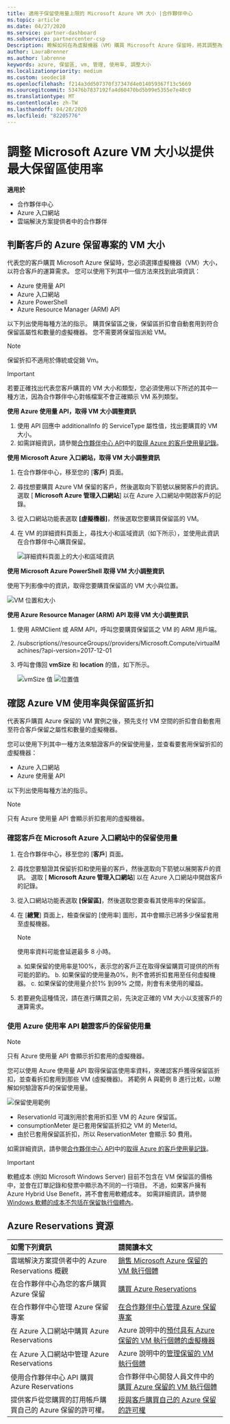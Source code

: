 ```yaml
---
title: 適用于保留使用量上限的 Microsoft Azure VM 大小 |合作夥伴中心
ms.topic: article
ms.date: 04/27/2020
ms.service: partner-dashboard
ms.subservice: partnercenter-csp
Description: 瞭解如何在為虛擬機器（VM）購買 Microsoft Azure 保留時，將其調整為您客戶的運算需求。
author: LauraBrenner
ms.author: labrenne
keywords: azure, 保留區, vm, 管理, 使用率, 調整大小
ms.localizationpriority: medium
ms.custom: seodec18
ms.openlocfilehash: f214a3dd507370f37347d4e014059367f13c5669
ms.sourcegitcommit: 53476b7837192fa4d60470bd5b99e5355e7e48c0
ms.translationtype: MT
ms.contentlocale: zh-TW
ms.lasthandoff: 04/28/2020
ms.locfileid: "82205776"
---
```

# <a name="microsoft-azure-vm-sizing-for-maximum-reservation-usage"></a>調整 Microsoft Azure VM 大小以提供最大保留區使用率

**適用於**

- 合作夥伴中心
- Azure 入口網站
- 雲端解決方案提供者中的合作夥伴

## <a name="determine-the-vm-size-for-a-customers-azure-reservation"></a>判斷客戶的 Azure 保留專案的 VM 大小 

代表您的客戶購買 Microsoft Azure 保留時，您必須選擇虛擬機器（VM）大小，以符合客戶的運算需求。 您可以使用下列其中一個方法來找到此項資訊：

- Azure 使用量 API
- Azure 入口網站
- Azure PowerShell
- Azure Resource Manager (ARM) API

以下列出使用每種方法的指示。 購買保留區之後，保留區折扣會自動套用到符合保留區屬性和數量的虛擬機器。 您不需要將保留指派給 VM。

>[!NOTE]
>保留折扣不適用於傳統或促銷 Vm。

>[!IMPORTANT]
>若要正確找出代表您客戶購買的 VM 大小和類型，您必須使用以下所述的其中一種方法，因為合作夥伴中心對帳檔案不會正確顯示 VM 系列類型。

**使用 Azure 使用量 API，取得 VM 大小調整資訊**

1. 使用 API 回應中 additionalInfo 的 ServiceType 屬性值，找出要購買的 VM 大小。
2. 如需詳細資訊，請參閱[合作夥伴中心 API](https://docs.microsoft.com/partner-center/develop/)中的[取得 Azure 的客戶使用量記錄](https://docs.microsoft.com/partner-center/develop/get-a-customer-s-utilization-record-for-azure)。

**使用 Microsoft Azure 入口網站，取得 VM 大小調整資訊**

1. 在合作夥伴中心，移至您的 [**客戶**] 頁面。
2. 尋找想要購買 Azure VM 保留的客戶，然後選取向下箭號以展開客戶的資訊。 選取 [ **Microsoft Azure 管理入口網站**] 以在 Azure 入口網站中開啟客戶的記錄。
3. 從入口網站功能表選取 **\[虛擬機器\]**，然後選取您要購買保留區的 VM。
4. 在 VM 的詳細資料頁面上，尋找大小和區域資訊（如下所示），並使用此資訊在合作夥伴中心購買保留。  

    ![詳細資料頁面上的大小和區域資訊](images/usage1.png)

**使用 Microsoft Azure PowerShell 取得 VM 大小調整資訊**

使用下列影像中的資訊，取得您要購買保留區的 VM 大小與位置。 

![VM 位置和大小](images/usage2.png)

**使用 Azure Resource Manager (ARM) API 取得 VM 大小調整資訊**

1. 使用 ARMClient 或 ARM API，呼叫您要購買保留區之 VM 的 ARM 用戶端。

2. /subscriptions/<Subscription ID>/resourceGroups/<Resource group name>/providers/Microsoft.Compute/virtualMachines/<VM Instance Name>?api-version=2017-12-01

3. 呼叫會傳回 **vmSize** 和 **location** 的值，如下所示。

    ![vmSize 值](images/usage3.png) ![位置值](images/usage4.png)

## <a name="verify-azure-vm-usage-and-reservation-discount"></a>確認 Azure VM 使用率與保留區折扣

代表客戶購買 Azure 保留的 VM 實例之後，預先支付 VM 空間的折扣會自動套用至符合客戶保留之屬性和數量的虛擬機器。

您可以使用下列其中一種方法來驗證客戶的保留使用量，並查看要套用保留折扣的虛擬機器：

- Azure 入口網站
- Azure 使用量 API

以下列出使用每種方法的指示。

>[!NOTE]
>只有 Azure 使用量 API 會顯示折扣套用的虛擬機器。  

### <a name="verify-the-customers-reservation-usage-in-the-microsoft-azure-portal"></a>確認客戶在 Microsoft Azure 入口網站中的保留使用量

1. 在合作夥伴中心，移至您的 [**客戶**] 頁面。

2. 尋找您要驗證其保留折扣和使用量的客戶，然後選取向下箭號以展開客戶的資訊。 選取 [ **Microsoft Azure 管理入口網站**] 以在 Azure 入口網站中開啟客戶的記錄。
3. 從入口網站功能表選取 **\[保留區\]**，然後選取您要查看其使用率的保留區。
4. 在 [**總覽**] 頁面上，檢查保留的 [使用率] 圖形，其中會顯示已將多少保留套用至虛擬機器。

    >[!NOTE]
    >使用率資料可能會延遲最多 8 小時。

    a. 如果保留的使用率是100%，表示您的客戶正在取得保留購買可提供的所有可能的節約。
    b. 如果保留的使用量為0%，則不會將折扣套用至任何虛擬機器。
    c. 如果保留的使用量介於1% 到99% 之間，則會有未使用的權益。

5. 若要避免這種情況，請在進行購買之前，先決定正確的 VM 大小以支援客戶的運算需求。

### <a name="verify-the-customers-reservation-usage-with-the-azure-utilization-api"></a>使用 Azure 使用率 API 驗證客戶的保留使用量

>[!NOTE]
>只有 Azure 使用量 API 會顯示折扣套用的虛擬機器。  

您可以使用 Azure 使用量 API 取得保留區使用率資料，來確認客戶獲得保留區折扣，並查看折扣套用到那些 VM (虛擬機器)。 將範例 A 與範例 B 進行比較，以瞭解如何驗證客戶的保留使用量。

![保留使用範例](images/usage5.png)

- ReservationId 可識別用於套用折扣至 VM 的 Azure 保留區。
- consumptionMeter 是已套用保留區折扣之 VM 的 MeterId。
- 由於已套用保留區折扣，所以 ReservationMeter 會顯示 $0 費用。

如需詳細資訊，請參閱[合作夥伴中心 API](https://docs.microsoft.com/partner-center/develop/)中的[取得 Azure 的客戶使用量記錄](https://docs.microsoft.com/partner-center/develop/get-a-customer-s-utilization-record-for-azure)。

>[!IMPORTANT]
>軟體成本 (例如 Microsoft Windows Server) 目前不包含在 VM 保留區的價格中，並會在訂單記錄和發票中顯示為不同的一行項目。 不過，如果客戶擁有 Azure Hybrid Use Benefit，將不會套用軟體成本。 如需詳細資訊，請參閱 [Windows 軟體的成本不包括在保留執行個體內](https://docs.microsoft.com/azure/billing/billing-reserved-instance-windows-software-costs)。  

## <a name="azure-reservations-resources"></a>Azure Reservations 資源

|**如需下列資訊**   |**請閱讀本文**    |
|:-----------------------------|:-----------------|
|雲端解決方案提供者中的 Azure Reservations 概觀  | [銷售 Microsoft Azure 保留的 VM 執行個體](azure-reservations.md)
|在合作夥伴中心為您的客戶購買 Azure 保留   | [購買 Azure Reservations](azure-reservations-buying.md)
|在合作夥伴中心管理 Azure 保留專案 | [在合作夥伴中心管理 Azure 保留專案](azure-reservations-manage.md)
|在 Azure 入口網站中購買 Azure Reservations | Azure 說明中的[預付具有 Azure 保留的 VM 執行個體的虛擬機器](https://docs.microsoft.com/azure/virtual-machines/windows/prepay-reserved-vm-instances) |
|在 Azure 入口網站中管理 Azure Reservations   | Azure 說明中的[管理保留的 VM 執行個體](https://docs.microsoft.com/azure/billing/billing-manage-reserved-vm-instance)  |
|使用合作夥伴中心 API 購買 Azure Reservations | 合作夥伴中心開發人員文件中的[購買 Azure 保留的 VM 執行個體](https://docs.microsoft.com/partner-center/develop/purchase-azure-reservations)   |
|提供客戶從您購買的訂用帳戶購買自己的 Azure 保留的許可權。 | [授與客戶購買自己的 Azure 保留的許可權](give-customers-permission.md)   |
